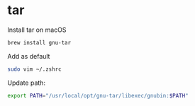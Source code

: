 # tar

Install tar on macOS
```bash
brew install gnu-tar
```

Add as default
```bash
sudo vim ~/.zshrc
```

Update path:
```bash
export PATH="/usr/local/opt/gnu-tar/libexec/gnubin:$PATH"
```
